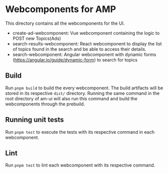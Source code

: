 # Webcomponents for AMP

This directory contains all the webcomponents for the UI.
* create-ad-webcomponent: Vue webcomponent containing the logic to POST new Topics(Ads)
* search-results-webcomponent: React webcomponent to display the list of topics found in the search and be able to access their details. 
* search-webcomponent: Angular webcomponent with dynamic forms (https://angular.io/guide/dynamic-form) to search for topics

## Build

Run `pnpm build` to build the every webcomponent. The build artifacts will be stored in its respective `dist/` directory. Running the same command in the root directory of am-ui will also run this command and build the webcomponents through the prebuild.

## Running unit tests

Run `pnpm test` to execute the tests with its respective command in each webcomponent.

## Lint

Run `pnpm test` to lint each webcomponent with its respective command.
